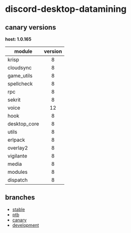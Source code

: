 # discord-desktop-datamining

## canary versions

**host: 1.0.165**

| module | version |
| ------ | :-----: |
| krisp | 8 |
| cloudsync | 8 |
| game_utils | 8 |
| spellcheck | 8 |
| rpc | 8 |
| sekrit | 8 |
| voice | 12 |
| hook | 8 |
| desktop_core | 8 |
| utils | 8 |
| erlpack | 8 |
| overlay2 | 8 |
| vigilante | 8 |
| media | 8 |
| modules | 8 |
| dispatch | 8 |

## branches

- [stable](https://github.com/OpenAsar/discord-desktop-datamining/tree/stable)
- [ptb](https://github.com/OpenAsar/discord-desktop-datamining/tree/ptb)
- [canary](https://github.com/OpenAsar/discord-desktop-datamining/tree/canary)
- [development](https://github.com/OpenAsar/discord-desktop-datamining/tree/development)